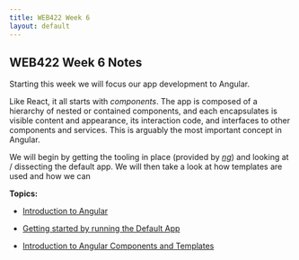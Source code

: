 ```yaml
---
title: WEB422 Week 6
layout: default
---
```


## WEB422 Week 6 Notes

Starting this week we will focus our app development to Angular.

Like React, it all starts with *components*. The app is composed of a hierarchy of nested or contained components, and each encapsulates is visible content and appearance, its interaction code, and interfaces to other components and services. This is arguably the most important concept in Angular. 

We will begin by getting the tooling in place (provided by [*ng*](https://cli.angular.io/)) and looking at / dissecting the default app.  We will then take a look at how templates are used and how we can 

**Topics:**

* [Introduction to Angular](angular-intro)

* [Getting started by running the Default App](angular-get-started)

* [Introduction to Angular Components and Templates](angular-components-1)

<br>
